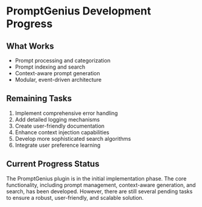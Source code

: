 # PromptGenius Development Progress

## What Works
- Prompt processing and categorization
- Prompt indexing and search
- Context-aware prompt generation
- Modular, event-driven architecture

## Remaining Tasks
1. Implement comprehensive error handling
2. Add detailed logging mechanisms
3. Create user-friendly documentation
4. Enhance context injection capabilities
5. Develop more sophisticated search algorithms
6. Integrate user preference learning

## Current Progress Status
The PromptGenius plugin is in the initial implementation phase. The core functionality, including prompt management, context-aware generation, and search, has been developed. However, there are still several pending tasks to ensure a robust, user-friendly, and scalable solution.

